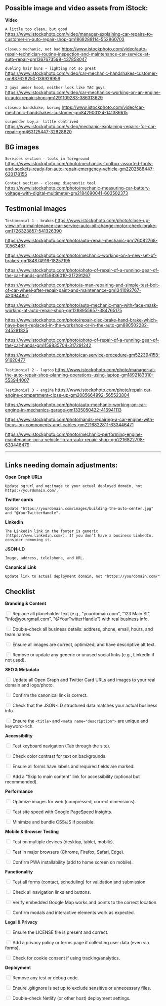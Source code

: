 ## Possible image and video assets from iStock:
**Video**

`A little too clean, but good`
https://www.istockphoto.com/video/manager-explaining-car-repairs-to-customer-in-auto-repair-shop-gm1868288114-552860703

`closeup mechanic, not bad`
https://www.istockphoto.com/video/auto-repair-technician-routine-inspection-and-maintenance-car-service-at-auto-repair-gm1367673598-437858047

`dueling hair buns - lighting not so great`
https://www.istockphoto.com/video/car-mechanic-handshakes-customer-gm837628250-136926959

`2 guys under hood, neither look like TAC guys`
https://www.istockphoto.com/video/car-mechanics-working-on-an-engine-in-auto-repair-shop-gm1291109283-386313629

`closeup handshake, boring`
https://www.istockphoto.com/video/car-mechanic-handshakes-customer-gm842900124-141386615

`suspender boy,a  little contrived`
https://www.istockphoto.com/video/mechanic-explaining-repairs-for-car-repair-gm463125447-32828820

## BG images
`Services section - tools in foreground`
https://www.istockphoto.com/photo/mechanics-toolbox-assorted-tools-and-sockets-ready-for-auto-repair-emergency-vehicle-gm2202588447-620178156

`Contact section - closeup diagnostic tool`
https://www.istockphoto.com/photo/mechanic-measuring-car-battery-voltage-with-digital-multimeter-gm2184690041-603502373

## Testimonial images
`Testimonial 1 - brakes`
https://www.istockphoto.com/photo/close-up-view-of-a-maintenance-car-service-auto-oil-change-motor-check-brake-gm1726323857-541326390

https://www.istockphoto.com/photo/auto-repair-mechanic-gm176082768-10563467

https://www.istockphoto.com/photo/mechanic-working-on-a-new-set-of-brakes-gm184874916-18257195

https://www.istockphoto.com/photo/photo-of-repair-of-a-running-gear-of-the-car-hands-gm1159836010-317291267

https://www.istockphoto.com/photo/a-man-repairing-and-simple-test-bolt-of-car-wheel-after-repair-paint-and-maintenance-gm1341092767-420944851

https://www.istockphoto.com/photo/auto-mechanic-man-with-face-mask-working-at-auto-repair-shop-gm1288955657-384765175

https://www.istockphoto.com/photo/repair-disc-brake-hand-brake-which-have-been-replaced-in-the-workshop-or-in-the-auto-gm880502282-245281825

https://www.istockphoto.com/photo/photo-of-repair-of-a-running-gear-of-the-car-hands-gm1159835704-317291242

https://www.istockphoto.com/photo/car-service-procedure-gm522394158-91620477

`Testimonial 2 - laptop`
https://www.istockphoto.com/photo/manager-at-the-auto-repair-shop-planning-operations-using-laptop-gm1892183310-553944007

`Testimonial 3 - engine`
https://www.istockphoto.com/photo/repair-car-engine-compartment-close-up-gm2085664992-565523804

https://www.istockphoto.com/photo/auto-mechanic-working-on-car-engine-in-mechanics-garage-gm1335050422-416941113

https://www.istockphoto.com/photo/hands-repairing-a-car-engine-with-focus-on-components-and-cables-gm2216822811-633446471

https://www.istockphoto.com/photo/mechanic-performing-engine-maintenance-on-a-vehicle-in-an-auto-repair-shop-gm2216822708-633446479

---

## Links needing domain adjustments:
**Open Graph URLs**

    Update og:url and og:image to your actual deployed domain, not https://yourdomain.com/.

**Twitter cards**

    Update "https://yourdomain.com/images/building-the-auto-center.jpg" and "@YourTwitterHandle".

**Linkedin**

    The LinkedIn link in the footer is generic (https://www.linkedin.com/). If you don’t have a business LinkedIn, consider removing it.

**JSON-LD**

    Image, address, telelphone, and URL.

**Canonical Link**

    Update link to actual deployment domain, not "https://yourdomain.com/"


## Checklist

**Branding & Content**

<input disabled="" type="checkbox"> Replace all placeholder text (e.g., "yourdomain.com", "123 Main St", "info@yourgmail.com", "@YourTwitterHandle") with real business info.

<input disabled="" type="checkbox"> Double-check all business details: address, phone, email, hours, and team names.

<input disabled="" type="checkbox"> Ensure all images are correct, optimized, and have descriptive alt text.

<input disabled="" type="checkbox"> Remove or update any generic or unused social links (e.g., LinkedIn if not used).

**SEO & Metadata**


<input disabled="" type="checkbox"> Update all Open Graph and Twitter Card URLs and images to your real domain and logo/photo.

<input disabled="" type="checkbox"> Confirm the canonical link is correct.

<input disabled="" type="checkbox"> Check that the JSON-LD structured data matches your actual business info.

<input disabled="" type="checkbox"> Ensure the `<title>` and `<meta name="description">` are unique and keyword-rich.

**Accessibility**


<input disabled="" type="checkbox"> Test keyboard navigation (Tab through the site).

<input disabled="" type="checkbox"> Check color contrast for text on backgrounds.

<input disabled="" type="checkbox"> Ensure all forms have labels and required fields are marked.

<input disabled="" type="checkbox"> Add a “Skip to main content” link for accessibility (optional but recommended).

**Performance**


<input disabled="" type="checkbox"> Optimize images for web (compressed, correct dimensions).

<input disabled="" type="checkbox"> Test site speed with Google PageSpeed Insights.

<input disabled="" type="checkbox"> Minimize and bundle CSS/JS if possible.

**Mobile & Browser Testing**


<input disabled="" type="checkbox"> Test on multiple devices (desktop, tablet, mobile).

<input disabled="" type="checkbox"> Test in major browsers (Chrome, Firefox, Safari, Edge).

<input disabled="" type="checkbox"> Confirm PWA installability (add to home screen on mobile).

**Functionality**


<input disabled="" type="checkbox"> Test all forms (contact, scheduling) for validation and submission.

<input disabled="" type="checkbox"> Check all navigation links and buttons.

<input disabled="" type="checkbox"> Verify embedded Google Map works and points to the correct location.

<input disabled="" type="checkbox"> Confirm modals and interactive elements work as expected.

**Legal & Privacy**


<input disabled="" type="checkbox"> Ensure the LICENSE file is present and correct.

<input disabled="" type="checkbox"> Add a privacy policy or terms page if collecting user data (even via forms).

<input disabled="" type="checkbox"> Check for cookie consent if using tracking/analytics.

**Deployment**


<input disabled="" type="checkbox"> Remove any test or debug code.

<input disabled="" type="checkbox"> Ensure .gitignore is set up to exclude sensitive or unnecessary files.

<input disabled="" type="checkbox"> Double-check Netlify (or other host) deployment settings.